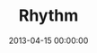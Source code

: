 ---
layout: series
series: "Rhythm"
permalink: "/rhythm/"
title: "Rhythm"
date: 2013-04-15 00:00:00
endDate: 2013-05-12 00:00:00
description: "God has plenty to teach us about creating goodness out of chaos. So we're spending four weeks learning to carve sweet, freedom-bringing rhythm from everyday noise."
src: "http://s3.amazonaws.com/crossroads-media/images/190x110_RHYTHM.jpg"
---